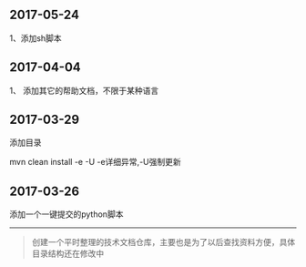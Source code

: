 ## 2017-05-24

1、添加sh脚本


## 2017-04-04

1、
添加其它的帮助文档，不限于某种语言




## 2017-03-29

添加目录


mvn clean install -e -U -e详细异常,-U强制更新






## 2017-03-26


添加一个一键提交的python脚本

---

> 创建一个平时整理的技术文档仓库，主要也是为了以后查找资料方便，具体目录结构还在修改中



